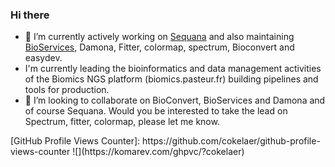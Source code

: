 ### Hi there 

- 🔭 I’m currently actively working on [Sequana](https://sequana.readethedocs.io) and also maintaining [BioServices](https://bioservices.readthedocs.io), Damona, Fitter, colormap, spectrum, Bioconvert and easydev.
- I'm currently leading the bioinformatics and data management activities of the  Biomics NGS platform (biomics.pasteur.fr) building pipelines and tools for production.
- 👯 I’m looking to collaborate on BioConvert, BioServices and Damona and of course Sequana. Would you be interested to take the lead on Spectrum, fitter, colormap, please let me know.



<!-- 
- 🤔 I’m looking for help with ...
- 💬 Ask me about ...
- 📫 How to reach me: ...
- 😄 Pronouns: ...
- ⚡ Fun fact: ...
--!>

[GitHub Profile Views Counter]: https://github.com/cokelaer/github-profile-views-counter

![](https://komarev.com/ghpvc/?cokelaer)
